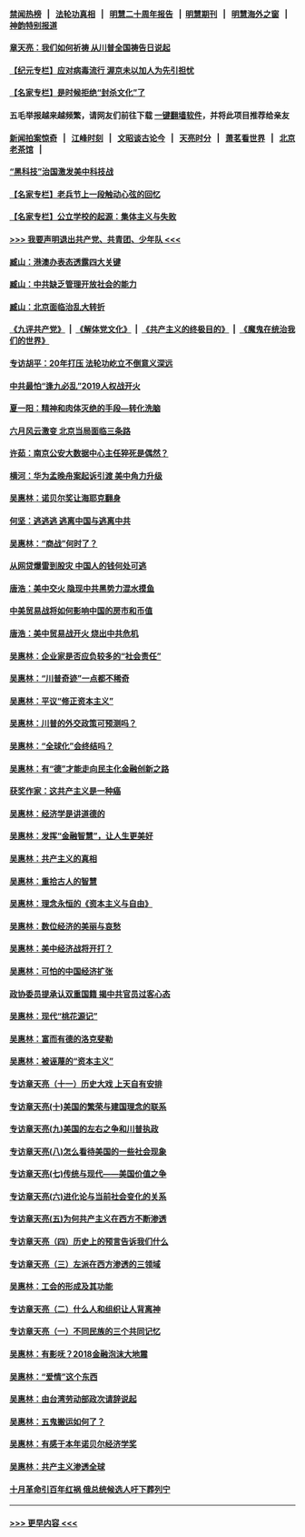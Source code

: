 #### [禁闻热榜](热点新闻.md?=0)  &nbsp;&nbsp;|&nbsp;&nbsp; [法轮功真相](https://github.com/gfw-breaker/truth/blob/master/README.md?=0) &nbsp;&nbsp;|&nbsp;&nbsp; [明慧二十周年报告](https://github.com/gfw-breaker/mh-reports/blob/master/README.md?=0) &nbsp;&nbsp;|&nbsp;&nbsp;[明慧期刊](https://github.com/gfw-breaker/mh-qikan) &nbsp;&nbsp;|&nbsp;&nbsp; [明慧海外之窗](https://github.com/gfw-breaker/mh-news/blob/master/README.md?=0) &nbsp;&nbsp;|&nbsp;&nbsp; [神韵特别报道](https://github.com/gfw-breaker/mh-news/blob/master/shenyun.md?=0)
#### [章天亮：我们如何祈祷 从川普全国祷告日说起](../pages/nsc423/n11944627.md?t=03180002) 
#### [【纪元专栏】应对病毒流行 渥京未以加人为先引担忧](../pages/nsc423/n11875714.md?t=03180002) 
#### [【名家专栏】是时候拒绝“封杀文化”了](../pages/nsc423/n11814093.md?t=03180002) 
#### 五毛举报越来越频繁，请网友们前往下载 [一键翻墙软件](https://github.com/gfw-breaker/ssr-accounts)，并将此项目推荐给亲友
#### [新闻拍案惊奇](https://github.com/gfw-breaker/banned-news/blob/master/pages/link4.md) &nbsp;&nbsp;|&nbsp;&nbsp; [江峰时刻](https://github.com/gfw-breaker/banned-news/blob/master/pages/link4.md) &nbsp;&nbsp;|&nbsp;&nbsp; [文昭谈古论今](https://github.com/gfw-breaker/banned-news/blob/master/pages/link4.md) &nbsp;&nbsp;|&nbsp;&nbsp; [天亮时分](https://github.com/gfw-breaker/banned-news/blob/master/pages/link4.md) &nbsp;&nbsp;|&nbsp;&nbsp; [萧茗看世界](https://github.com/gfw-breaker/banned-news/blob/master/pages/link4.md) &nbsp;&nbsp;|&nbsp;&nbsp; [北京老茶馆](https://github.com/gfw-breaker/banned-news/blob/master/pages/link4.md) &nbsp;&nbsp;|&nbsp;&nbsp; 
#### [“黑科技”治国激发美中科技战](../pages/nsc423/n11638056.md?t=03180002) 
#### [【名家专栏】老兵节上一段触动心弦的回忆](../pages/nsc423/n11646016.md?t=03180002) 
#### [【名家专栏】公立学校的起源：集体主义与失败](../pages/nsc423/n11601833.md?t=03180002) 
#### [>>> 我要声明退出共产党、共青团、少年队 <<<](https://github.com/begood0513/goodnews/blob/master/quit/letter.md) 
#### [臧山：港澳办表态透露四大关键](../pages/nsc423/n11421628.md?t=03180002) 
#### [臧山：中共缺乏管理开放社会的能力](../pages/nsc423/n11407457.md?t=03180002) 
#### [臧山：北京面临治乱大转折](../pages/nsc423/n11406895.md?t=03180002) 
#### [《九评共产党》](https://github.com/begood0513/9ping.md/blob/master/README.md) &nbsp;|&nbsp; [《解体党文化》](../../../../jtdwh.md/blob/master/README.md)  &nbsp;|&nbsp; [《共产主义的终极目的》](../../../../gczydzjmd.md/blob/master/README.md) &nbsp;|&nbsp; [《魔鬼在统治我们的世界》](../../../../mgztzwmdsj.md/blob/master/README.md) 
#### [专访胡平：20年打压 法轮功屹立不倒意义深远](../pages/nsc423/n11398800.md?t=03180002) 
#### [中共最怕“逢九必乱”2019人权战开火](../pages/nsc423/n11385248.md?t=03180002) 
#### [夏一阳：精神和肉体灭绝的手段—转化洗脑](../pages/nsc423/n11368250.md?t=03180002) 
#### [六月风云激变 北京当局面临三条路](../pages/nsc423/n11313668.md?t=03180002) 
#### [许茹：南京公安大数据中心主任猝死是偶然？](../pages/nsc423/n11064744.md?t=03180002) 
#### [横河：华为孟晚舟案起诉引渡 美中角力升级](../pages/nsc423/n11027230.md?t=03180002) 
#### [吴惠林：诺贝尔奖让海耶克翻身](../pages/nsc423/n10890049.md?t=03180002) 
#### [何坚：逃逃逃 逃离中国与逃离中共](../pages/nsc423/n10592891.md?t=03180002) 
#### [吴惠林：“商战”何时了？](../pages/nsc423/n10573558.md?t=03180002) 
#### [从网贷爆雷到股灾 中国人的钱何处可逃](../pages/nsc423/n10572800.md?t=03180002) 
#### [唐浩：美中交火 隐现中共黑势力混水摸鱼](../pages/nsc423/n10544040.md?t=03180002) 
#### [中美贸易战将如何影响中国的房市和币值](../pages/nsc423/n10543697.md?t=03180002) 
#### [唐浩：美中贸易战开火 烧出中共危机](../pages/nsc423/n10540126.md?t=03180002) 
#### [吴惠林：企业家是否应负较多的“社会责任”](../pages/nsc423/n10535022.md?t=03180002) 
#### [吴惠林：“川普奇迹”一点都不稀奇](../pages/nsc423/n10512808.md?t=03180002) 
#### [吴惠林：平议“修正资本主义”](../pages/nsc423/n10495724.md?t=03180002) 
#### [吴惠林：川普的外交政策可预测吗？](../pages/nsc423/n10462387.md?t=03180002) 
#### [吴惠林：“全球化”会终结吗？](../pages/nsc423/n10452838.md?t=03180002) 
#### [吴惠林：有“德”才能走向民主化金融创新之路](../pages/nsc423/n10432292.md?t=03180002) 
#### [获奖作家：这共产主义是一种癌](../pages/nsc423/n10431541.md?t=03180002) 
#### [吴惠林：经济学是讲道德的](../pages/nsc423/n10398014.md?t=03180002) 
#### [吴惠林：发挥“金融智慧”，让人生更美好](../pages/nsc423/n10375019.md?t=03180002) 
#### [吴惠林：共产主义的真相](../pages/nsc423/n10351394.md?t=03180002) 
#### [吴惠林：重拾古人的智慧](../pages/nsc423/n10337691.md?t=03180002) 
#### [吴惠林：理念永恒的《资本主义与自由》](../pages/nsc423/n10316274.md?t=03180002) 
#### [吴惠林：数位经济的美丽与哀愁](../pages/nsc423/n10292946.md?t=03180002) 
#### [吴惠林：美中经济战将开打？](../pages/nsc423/n10258825.md?t=03180002) 
#### [吴惠林：可怕的中国经济扩张](../pages/nsc423/n10219147.md?t=03180002) 
#### [政协委员提承认双重国籍 揭中共官员过客心态](../pages/nsc423/n10208809.md?t=03180002) 
#### [吴惠林：现代“桃花源记”](../pages/nsc423/n10185234.md?t=03180002) 
#### [吴惠林：富而有德的洛克斐勒](../pages/nsc423/n10142264.md?t=03180002) 
#### [吴惠林：被诬蔑的“资本主义”](../pages/nsc423/n10124816.md?t=03180002) 
#### [专访章天亮（十一）历史大戏 上天自有安排](../pages/nsc423/n10094905.md?t=03180002) 
#### [专访章天亮(十)美国的繁荣与建国理念的联系](../pages/nsc423/n10094899.md?t=03180002) 
#### [专访章天亮(九)美国的左右之争和川普执政](../pages/nsc423/n10094889.md?t=03180002) 
#### [专访章天亮(八)怎么看待美国的一些社会现象](../pages/nsc423/n10094857.md?t=03180002) 
#### [专访章天亮(七)传统与现代——美国价值之争](../pages/nsc423/n10093140.md?t=03180002) 
#### [专访章天亮(六)进化论与当前社会变化的关系](../pages/nsc423/n10092036.md?t=03180002) 
#### [专访章天亮(五)为何共产主义在西方不断渗透](../pages/nsc423/n10083620.md?t=03180002) 
#### [专访章天亮（四）历史上的预言告诉我们什么](../pages/nsc423/n10083606.md?t=03180002) 
#### [专访章天亮（三）左派在西方渗透的三领域](../pages/nsc423/n10081115.md?t=03180002) 
#### [吴惠林：工会的形成及其功能](../pages/nsc423/n10080633.md?t=03180002) 
#### [专访章天亮（二）什么人和组织让人背离神](../pages/nsc423/n10076637.md?t=03180002) 
#### [专访章天亮（一）不同民族的三个共同记忆](../pages/nsc423/n10074188.md?t=03180002) 
#### [吴惠林：有影呒？2018金融泡沫大地震](../pages/nsc423/n10040534.md?t=03180002) 
#### [吴惠林：“爱情”这个东西](../pages/nsc423/n10019423.md?t=03180002) 
#### [吴惠林：由台湾劳动部政次请辞说起](../pages/nsc423/n9979679.md?t=03180002) 
#### [吴惠林：五鬼搬运如何了？](../pages/nsc423/n9925338.md?t=03180002) 
#### [吴惠林：有感于本年诺贝尔经济学奖](../pages/nsc423/n9871883.md?t=03180002) 
#### [吴惠林：共产主义渗透全球](../pages/nsc423/n9812748.md?t=03180002) 
#### [十月革命引百年红祸 俄总统候选人吁下葬列宁](../pages/nsc423/n9810182.md?t=03180002) 

----
#### [ >>> 更早内容 <<< ](../indexes/nsc423-earlier.md)
